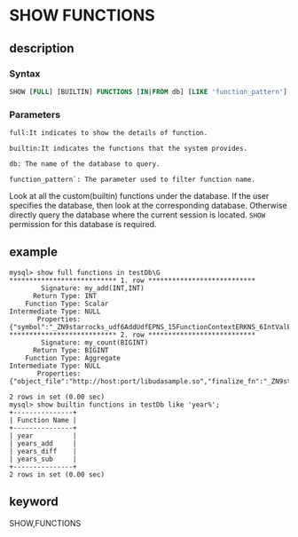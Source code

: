 # SHOW FUNCTIONS

## description

### Syntax

```sql
SHOW [FULL] [BUILTIN] FUNCTIONS [IN|FROM db] [LIKE 'function_pattern']
```

### Parameters

```plain text
full:It indicates to show the details of function. 

builtin:It indicates the functions that the system provides.

db: The name of the database to query.

function_pattern`: The parameter used to filter function name. 
```

Look at all the custom(builtin) functions under the database. If the user specifies the database, then look at the corresponding database. Otherwise directly query the database where the current session is located.  `SHOW` permission for this database is required.

## example

```Plain Text
mysql> show full functions in testDb\G
*************************** 1. row ***************************
        Signature: my_add(INT,INT)
      Return Type: INT
    Function Type: Scalar
Intermediate Type: NULL
       Properties: {"symbol":"_ZN9starrocks_udf6AddUdfEPNS_15FunctionContextERKNS_6IntValES4_","object_file":"http://host:port/libudfsample.so","md5":"cfe7a362d10f3aaf6c49974ee0f1f878"}
*************************** 2. row ***************************
        Signature: my_count(BIGINT)
      Return Type: BIGINT
    Function Type: Aggregate
Intermediate Type: NULL
       Properties: {"object_file":"http://host:port/libudasample.so","finalize_fn":"_ZN9starrocks_udf13CountFinalizeEPNS_15FunctionContextERKNS_9BigIntValE","init_fn":"_ZN9starrocks_udf9CountInitEPNS_15FunctionContextEPNS_9BigIntValE","merge_fn":"_ZN9starrocks_udf10CountMergeEPNS_15FunctionContextERKNS_9BigIntValEPS2_","md5":"37d185f80f95569e2676da3d5b5b9d2f","update_fn":"_ZN9starrocks_udf11CountUpdateEPNS_15FunctionContextERKNS_6IntValEPNS_9BigIntValE"}

2 rows in set (0.00 sec)
mysql> show builtin functions in testDb like 'year%';
+---------------+
| Function Name |
+---------------+
| year          |
| years_add     |
| years_diff    |
| years_sub     |
+---------------+
2 rows in set (0.00 sec)
```

## keyword

SHOW,FUNCTIONS
